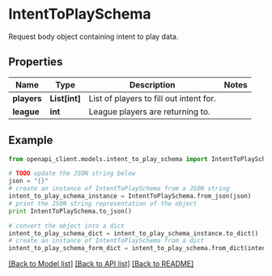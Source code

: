 # IntentToPlaySchema

Request body object containing intent to play data.

## Properties
Name | Type | Description | Notes
------------ | ------------- | ------------- | -------------
**players** | **List[int]** | List of players to fill out intent for. | 
**league** | **int** | League players are returning to. | 

## Example

```python
from openapi_client.models.intent_to_play_schema import IntentToPlaySchema

# TODO update the JSON string below
json = "{}"
# create an instance of IntentToPlaySchema from a JSON string
intent_to_play_schema_instance = IntentToPlaySchema.from_json(json)
# print the JSON string representation of the object
print IntentToPlaySchema.to_json()

# convert the object into a dict
intent_to_play_schema_dict = intent_to_play_schema_instance.to_dict()
# create an instance of IntentToPlaySchema from a dict
intent_to_play_schema_form_dict = intent_to_play_schema.from_dict(intent_to_play_schema_dict)
```
[[Back to Model list]](../README.md#documentation-for-models) [[Back to API list]](../README.md#documentation-for-api-endpoints) [[Back to README]](../README.md)


